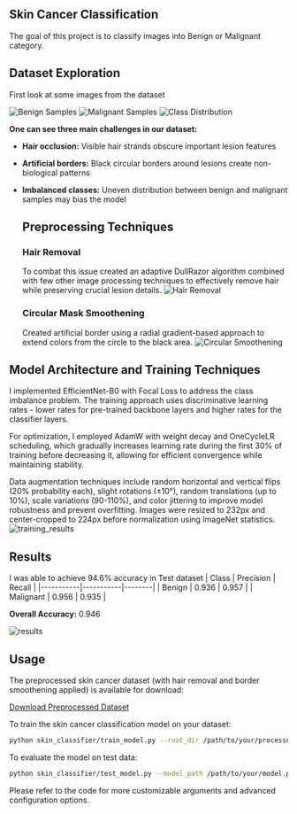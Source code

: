 ## Skin Cancer Classification
The goal of this project is to classify images into Benign or Malignant category.

## Dataset Exploration
First look at some images from the dataset

![Benign Samples](results/sample_images_benign.png)
![Malignant Samples](results/sample_images_malignant.png)
![Class Distribution](results/class_distribution.png)


**One can see three main challenges in our dataset:**

* **Hair occlusion:** Visible hair strands obscure important lesion features
* **Artificial borders:** Black circular borders around lesions create non-biological patterns
* **Imbalanced classes:** Uneven distribution between benign and malignant samples may bias the model

  ## Preprocessing Techniques
  ### Hair Removal
  To combat this issue created an adaptive DullRazor algorithm combined with few other image processing techniques to effectively remove hair while preserving crucial lesion details.
  ![Hair Removal](results/combined_hair_removal_results.png)

  ### Circular Mask Smoothening
  Created artificial border using a radial gradient-based approach to extend colors from the circle to the black area.
  ![Circular Smoothening](results/combined_border_smoothening.png)



## Model Architecture and Training Techniques

I implemented EfficientNet-B0 with Focal Loss to address the class imbalance problem. The training approach uses discriminative learning rates - lower rates for pre-trained backbone layers and higher rates for the classifier layers.

For optimization, I employed AdamW with weight decay and OneCycleLR scheduling, which gradually increases learning rate during the first 30% of training before decreasing it, allowing for efficient convergence while maintaining stability.

Data augmentation techniques include random horizontal and vertical flips (20% probability each), slight rotations (±10°), random translations (up to 10%), scale variations (90-110%), and color jittering to improve model robustness and prevent overfitting. Images were resized to 232px and center-cropped to 224px before normalization using ImageNet statistics.
 ![training_results](results/training_progress.png)

## Results
I was able to achieve 94.6% accuracy in Test dataset
| Class     | Precision | Recall |
|-----------|-----------|--------|
| Benign    | 0.936     | 0.957  |
| Malignant | 0.956     | 0.935  |

**Overall Accuracy:** 0.946

 ![results](results/efficientnet_confusion_matrix_test.png)

## Usage
The preprocessed skin cancer dataset (with hair removal and border smoothening applied) is available for download:

[Download Preprocessed Dataset](https://drive.google.com/drive/folders/1UyqtjnsOirsKowRwI6RT6gf1kTXIxw6c?usp=sharing)

To train the skin cancer classification model on your dataset:

```bash
python skin_classifier/train_model.py --root_dir /path/to/your/processed/dataset
```

To evaluate the model on test data:
```bash
python skin_classifier/test_model.py --model_path /path/to/your/model.pth --test_dir /path/to/test/data
```
Please refer to the code for more customizable arguments and advanced configuration options.
